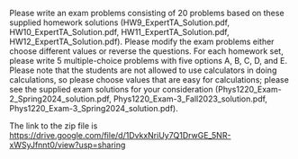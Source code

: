 Please write an exam problems consisting of 20 problems based on these supplied homework solutions (HW9_ExpertTA_Solution.pdf, HW10_ExpertTA_Solution.pdf, HW11_ExpertTA_Solution.pdf, HW12_ExpertTA_Solution.pdf). Please modify the exam problems either choose different values or reverse the questions.
For each homework set, please write 5 multiple-choice problems with five options A, B, C, D, and E.
Please note that the students are not allowed to use calculators in doing calculations, so please choose values that are easy for calculations; please see the supplied exam solutions for your consideration (Phys1220_Exam-2_Spring2024_solution.pdf, Phys1220_Exam-3_Fall2023_solution.pdf, Phys1220_Exam-3_Spring2024_solution.pdf).

The link to the zip file is https://drive.google.com/file/d/1DvkxNriUy7Q1DrwGE_5NR-xWSyJfnnt0/view?usp=sharing
